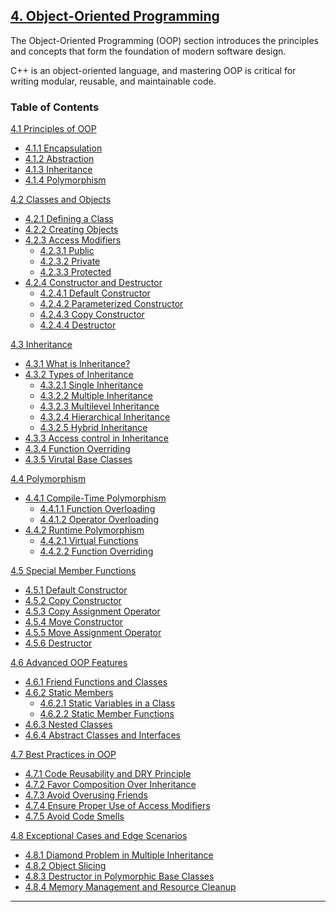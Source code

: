 ## [4. Object-Oriented Programming](#4-object-oriented-programming)

The Object-Oriented Programming (OOP) section introduces the principles and concepts that form the foundation of modern software design. 

C++ is an object-oriented language, and mastering OOP is critical for writing modular, reusable, and maintainable code.

### Table of Contents

[4.1 Principles of OOP](https://github.com/AkshayChandole/Cpp-Handbook/blob/main/ObjectOrientedProgramming/PrinciplesOfOOP.md#41-principles-of-oop)
- [4.1.1 Encapsulation](https://github.com/AkshayChandole/Cpp-Handbook/blob/main/ObjectOrientedProgramming/PrinciplesOfOOP.md#411-encapsulation)  
- [4.1.2 Abstraction](https://github.com/AkshayChandole/Cpp-Handbook/blob/main/ObjectOrientedProgramming/PrinciplesOfOOP.md#412-abstraction)  
- [4.1.3 Inheritance](https://github.com/AkshayChandole/Cpp-Handbook/blob/main/ObjectOrientedProgramming/PrinciplesOfOOP.md#413-inheritance)  
- [4.1.4 Polymorphism](https://github.com/AkshayChandole/Cpp-Handbook/blob/main/ObjectOrientedProgramming/PrinciplesOfOOP.md#414-polymorphism)  

[4.2 Classes and Objects](https://github.com/AkshayChandole/Cpp-Handbook/blob/main/ObjectOrientedProgramming/ClassesAndObjects.md#42-classes-and-objects)
- [4.2.1 Defining a Class](https://github.com/AkshayChandole/Cpp-Handbook/blob/main/ObjectOrientedProgramming/ClassesAndObjects.md#421-defining-a-class)  
- [4.2.2 Creating Objects](https://github.com/AkshayChandole/Cpp-Handbook/blob/main/ObjectOrientedProgramming/ClassesAndObjects.md#422-creating-objects)  
- [4.2.3 Access Modifiers](https://github.com/AkshayChandole/Cpp-Handbook/blob/main/ObjectOrientedProgramming/ClassesAndObjects.md#423-access-modifiers)  
  - [4.2.3.1 Public](https://github.com/AkshayChandole/Cpp-Handbook/blob/main/ObjectOrientedProgramming/ClassesAndObjects.md#4231-public)  
  - [4.2.3.2 Private](https://github.com/AkshayChandole/Cpp-Handbook/blob/main/ObjectOrientedProgramming/ClassesAndObjects.md#4232-private)  
  - [4.2.3.3 Protected](https://github.com/AkshayChandole/Cpp-Handbook/blob/main/ObjectOrientedProgramming/ClassesAndObjects.md#4233-protected)  
- [4.2.4 Constructor and Destructor](https://github.com/AkshayChandole/Cpp-Handbook/blob/main/ObjectOrientedProgramming/ClassesAndObjects.md#424-constructor-and-destructor)  
  - [4.2.4.1 Default Constructor](https://github.com/AkshayChandole/Cpp-Handbook/blob/main/ObjectOrientedProgramming/ClassesAndObjects.md#4241-default-constructor)  
  - [4.2.4.2 Parameterized Constructor](https://github.com/AkshayChandole/Cpp-Handbook/blob/main/ObjectOrientedProgramming/ClassesAndObjects.md#4242-parameterized-constructor)  
  - [4.2.4.3 Copy Constructor](https://github.com/AkshayChandole/Cpp-Handbook/blob/main/ObjectOrientedProgramming/ClassesAndObjects.md#4243-copy-constructor)  
  - [4.2.4.4 Destructor](https://github.com/AkshayChandole/Cpp-Handbook/blob/main/ObjectOrientedProgramming/ClassesAndObjects.md#4244-destructor)  

[4.3 Inheritance](https://github.com/AkshayChandole/Cpp-Handbook/blob/main/ObjectOrientedProgramming/Inheritance.md#43-inheritance)
- [4.3.1 What is Inheritance?](https://github.com/AkshayChandole/Cpp-Handbook/blob/main/ObjectOrientedProgramming/Inheritance.md#431-what-is-inheritance)
- [4.3.2 Types of Inheritance](https://github.com/AkshayChandole/Cpp-Handbook/blob/main/ObjectOrientedProgramming/Inheritance.md#432-types-of-inheritance)  
  - [4.3.2.1 Single Inheritance](https://github.com/AkshayChandole/Cpp-Handbook/blob/main/ObjectOrientedProgramming/Inheritance.md#4321-single-inheritance)  
  - [4.3.2.2 Multiple Inheritance](https://github.com/AkshayChandole/Cpp-Handbook/blob/main/ObjectOrientedProgramming/Inheritance.md#4322-multiple-inheritance)  
  - [4.3.2.3 Multilevel Inheritance](https://github.com/AkshayChandole/Cpp-Handbook/blob/main/ObjectOrientedProgramming/Inheritance.md#4323-multilevel-inheritance)  
  - [4.3.2.4 Hierarchical Inheritance](https://github.com/AkshayChandole/Cpp-Handbook/blob/main/ObjectOrientedProgramming/Inheritance.md#4324-hierarchical-inheritance)  
  - [4.3.2.5 Hybrid Inheritance](https://github.com/AkshayChandole/Cpp-Handbook/blob/main/ObjectOrientedProgramming/Inheritance.md#4325-hybrid-inheritance)  
- [4.3.3 Access control in Inheritance](https://github.com/AkshayChandole/Cpp-Handbook/blob/main/ObjectOrientedProgramming/Inheritance.md#433-access-control-in-inheritance)  
- [4.3.4 Function Overriding](https://github.com/AkshayChandole/Cpp-Handbook/blob/main/ObjectOrientedProgramming/Inheritance.md#434-function-overriding)
- [4.3.5 Virutal Base Classes](https://github.com/AkshayChandole/Cpp-Handbook/blob/main/ObjectOrientedProgramming/Inheritance.md#435-virtual-base-classes)

[4.4 Polymorphism](https://github.com/AkshayChandole/Cpp-Handbook/blob/main/ObjectOrientedProgramming/Polymorphism.md#44-polymorphism)
- [4.4.1 Compile-Time Polymorphism](https://github.com/AkshayChandole/Cpp-Handbook/blob/main/ObjectOrientedProgramming/Polymorphism.md#441-compile-time-polymorphism)  
  - [4.4.1.1 Function Overloading](https://github.com/AkshayChandole/Cpp-Handbook/blob/main/ObjectOrientedProgramming/Polymorphism.md#4411-function-overloading)  
  - [4.4.1.2 Operator Overloading](https://github.com/AkshayChandole/Cpp-Handbook/blob/main/ObjectOrientedProgramming/Polymorphism.md#4412-operator-overloading)  
- [4.4.2 Runtime Polymorphism](https://github.com/AkshayChandole/Cpp-Handbook/blob/main/ObjectOrientedProgramming/Polymorphism.md#442-run-time-polymorphism)  
  - [4.4.2.1 Virtual Functions](https://github.com/AkshayChandole/Cpp-Handbook/blob/main/ObjectOrientedProgramming/Polymorphism.md#4421-virtual-functions)  
  - [4.4.2.2 Function Overriding](https://github.com/AkshayChandole/Cpp-Handbook/blob/main/ObjectOrientedProgramming/Polymorphism.md#4422-function-overriding)  

[4.5 Special Member Functions](https://github.com/AkshayChandole/Cpp-Handbook/blob/main/ObjectOrientedProgramming/SpecialMemberFunctions.md#45-special-member-functions)
- [4.5.1 Default Constructor](https://github.com/AkshayChandole/Cpp-Handbook/blob/main/ObjectOrientedProgramming/SpecialMemberFunctions.md#451-default-constructor)  
- [4.5.2 Copy Constructor](https://github.com/AkshayChandole/Cpp-Handbook/blob/main/ObjectOrientedProgramming/SpecialMemberFunctions.md#452-copy-constructor)  
- [4.5.3 Copy Assignment Operator](https://github.com/AkshayChandole/Cpp-Handbook/blob/main/ObjectOrientedProgramming/SpecialMemberFunctions.md#453-copy-assignment-operator)  
- [4.5.4 Move Constructor](https://github.com/AkshayChandole/Cpp-Handbook/blob/main/ObjectOrientedProgramming/SpecialMemberFunctions.md#454-move-constructor)  
- [4.5.5 Move Assignment Operator](https://github.com/AkshayChandole/Cpp-Handbook/blob/main/ObjectOrientedProgramming/SpecialMemberFunctions.md#455-move-assignment-operator)
- [4.5.6 Destructor](https://github.com/AkshayChandole/Cpp-Handbook/blob/main/ObjectOrientedProgramming/SpecialMemberFunctions.md#456-destructor)  

[4.6 Advanced OOP Features](https://github.com/AkshayChandole/Cpp-Handbook/blob/main/ObjectOrientedProgramming/AdvancedOOPFeatures.md#46-advanced-oop-features)  
- [4.6.1 Friend Functions and Classes](https://github.com/AkshayChandole/Cpp-Handbook/blob/main/ObjectOrientedProgramming/AdvancedOOPFeatures.md#461-friend-functions-and-classes)  
- [4.6.2 Static Members](https://github.com/AkshayChandole/Cpp-Handbook/blob/main/ObjectOrientedProgramming/AdvancedOOPFeatures.md#462-static-members)  
  - [4.6.2.1 Static Variables in a Class](https://github.com/AkshayChandole/Cpp-Handbook/blob/main/ObjectOrientedProgramming/AdvancedOOPFeatures.md#4621-static-variables-in-a-class)  
  - [4.6.2.2 Static Member Functions](https://github.com/AkshayChandole/Cpp-Handbook/blob/main/ObjectOrientedProgramming/AdvancedOOPFeatures.md#4622-static-member-functions)  
- [4.6.3 Nested Classes](https://github.com/AkshayChandole/Cpp-Handbook/blob/main/ObjectOrientedProgramming/AdvancedOOPFeatures.md#463-nested-classes)  
- [4.6.4 Abstract Classes and Interfaces](https://github.com/AkshayChandole/Cpp-Handbook/blob/main/ObjectOrientedProgramming/AdvancedOOPFeatures.md#464-abstract-classes-and-interfaces)  

[4.7 Best Practices in OOP]()
- [4.7.1 Code Reusability and DRY Principle]()  
- [4.7.2 Favor Composition Over Inheritance]()  
- [4.7.3 Avoid Overusing Friends]()  
- [4.7.4 Ensure Proper Use of Access Modifiers]()  
- [4.7.5 Avoid Code Smells]()  

[4.8 Exceptional Cases and Edge Scenarios]()
- [4.8.1 Diamond Problem in Multiple Inheritance]()  
- [4.8.2 Object Slicing]()  
- [4.8.3 Destructor in Polymorphic Base Classes]()  
- [4.8.4 Memory Management and Resource Cleanup]()  

---
